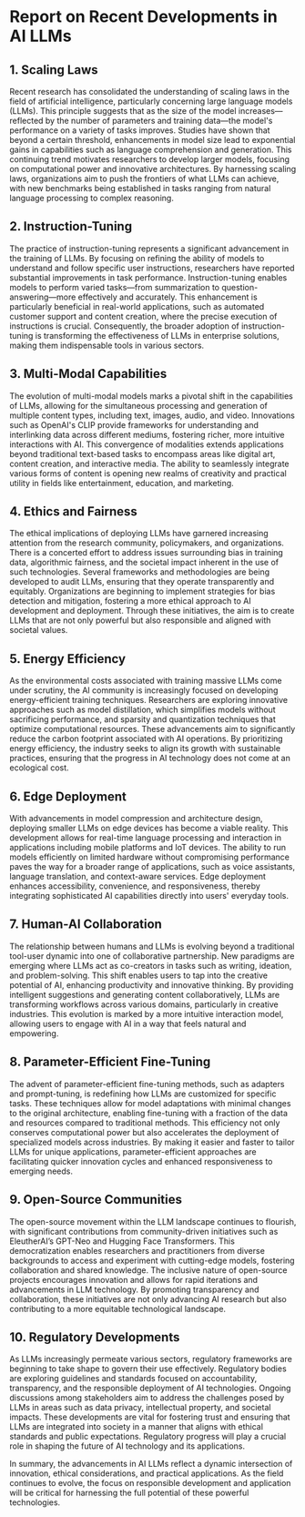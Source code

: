 # Report on Recent Developments in AI LLMs

## 1. Scaling Laws

Recent research has consolidated the understanding of scaling laws in the field of artificial intelligence, particularly concerning large language models (LLMs). This principle suggests that as the size of the model increases—reflected by the number of parameters and training data—the model's performance on a variety of tasks improves. Studies have shown that beyond a certain threshold, enhancements in model size lead to exponential gains in capabilities such as language comprehension and generation. This continuing trend motivates researchers to develop larger models, focusing on computational power and innovative architectures. By harnessing scaling laws, organizations aim to push the frontiers of what LLMs can achieve, with new benchmarks being established in tasks ranging from natural language processing to complex reasoning.

## 2. Instruction-Tuning

The practice of instruction-tuning represents a significant advancement in the training of LLMs. By focusing on refining the ability of models to understand and follow specific user instructions, researchers have reported substantial improvements in task performance. Instruction-tuning enables models to perform varied tasks—from summarization to question-answering—more effectively and accurately. This enhancement is particularly beneficial in real-world applications, such as automated customer support and content creation, where the precise execution of instructions is crucial. Consequently, the broader adoption of instruction-tuning is transforming the effectiveness of LLMs in enterprise solutions, making them indispensable tools in various sectors.

## 3. Multi-Modal Capabilities

The evolution of multi-modal models marks a pivotal shift in the capabilities of LLMs, allowing for the simultaneous processing and generation of multiple content types, including text, images, audio, and video. Innovations such as OpenAI's CLIP provide frameworks for understanding and interlinking data across different mediums, fostering richer, more intuitive interactions with AI. This convergence of modalities extends applications beyond traditional text-based tasks to encompass areas like digital art, content creation, and interactive media. The ability to seamlessly integrate various forms of content is opening new realms of creativity and practical utility in fields like entertainment, education, and marketing.

## 4. Ethics and Fairness

The ethical implications of deploying LLMs have garnered increasing attention from the research community, policymakers, and organizations. There is a concerted effort to address issues surrounding bias in training data, algorithmic fairness, and the societal impact inherent in the use of such technologies. Several frameworks and methodologies are being developed to audit LLMs, ensuring that they operate transparently and equitably. Organizations are beginning to implement strategies for bias detection and mitigation, fostering a more ethical approach to AI development and deployment. Through these initiatives, the aim is to create LLMs that are not only powerful but also responsible and aligned with societal values.

## 5. Energy Efficiency

As the environmental costs associated with training massive LLMs come under scrutiny, the AI community is increasingly focused on developing energy-efficient training techniques. Researchers are exploring innovative approaches such as model distillation, which simplifies models without sacrificing performance, and sparsity and quantization techniques that optimize computational resources. These advancements aim to significantly reduce the carbon footprint associated with AI operations. By prioritizing energy efficiency, the industry seeks to align its growth with sustainable practices, ensuring that the progress in AI technology does not come at an ecological cost.

## 6. Edge Deployment

With advancements in model compression and architecture design, deploying smaller LLMs on edge devices has become a viable reality. This development allows for real-time language processing and interaction in applications including mobile platforms and IoT devices. The ability to run models efficiently on limited hardware without compromising performance paves the way for a broader range of applications, such as voice assistants, language translation, and context-aware services. Edge deployment enhances accessibility, convenience, and responsiveness, thereby integrating sophisticated AI capabilities directly into users' everyday tools.

## 7. Human-AI Collaboration

The relationship between humans and LLMs is evolving beyond a traditional tool-user dynamic into one of collaborative partnership. New paradigms are emerging where LLMs act as co-creators in tasks such as writing, ideation, and problem-solving. This shift enables users to tap into the creative potential of AI, enhancing productivity and innovative thinking. By providing intelligent suggestions and generating content collaboratively, LLMs are transforming workflows across various domains, particularly in creative industries. This evolution is marked by a more intuitive interaction model, allowing users to engage with AI in a way that feels natural and empowering.

## 8. Parameter-Efficient Fine-Tuning

The advent of parameter-efficient fine-tuning methods, such as adapters and prompt-tuning, is redefining how LLMs are customized for specific tasks. These techniques allow for model adaptations with minimal changes to the original architecture, enabling fine-tuning with a fraction of the data and resources compared to traditional methods. This efficiency not only conserves computational power but also accelerates the deployment of specialized models across industries. By making it easier and faster to tailor LLMs for unique applications, parameter-efficient approaches are facilitating quicker innovation cycles and enhanced responsiveness to emerging needs.

## 9. Open-Source Communities

The open-source movement within the LLM landscape continues to flourish, with significant contributions from community-driven initiatives such as EleutherAI’s GPT-Neo and Hugging Face Transformers. This democratization enables researchers and practitioners from diverse backgrounds to access and experiment with cutting-edge models, fostering collaboration and shared knowledge. The inclusive nature of open-source projects encourages innovation and allows for rapid iterations and advancements in LLM technology. By promoting transparency and collaboration, these initiatives are not only advancing AI research but also contributing to a more equitable technological landscape.

## 10. Regulatory Developments

As LLMs increasingly permeate various sectors, regulatory frameworks are beginning to take shape to govern their use effectively. Regulatory bodies are exploring guidelines and standards focused on accountability, transparency, and the responsible deployment of AI technologies. Ongoing discussions among stakeholders aim to address the challenges posed by LLMs in areas such as data privacy, intellectual property, and societal impacts. These developments are vital for fostering trust and ensuring that LLMs are integrated into society in a manner that aligns with ethical standards and public expectations. Regulatory progress will play a crucial role in shaping the future of AI technology and its applications.

In summary, the advancements in AI LLMs reflect a dynamic intersection of innovation, ethical considerations, and practical applications. As the field continues to evolve, the focus on responsible development and application will be critical for harnessing the full potential of these powerful technologies.